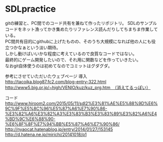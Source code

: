# SDLpractice

gitの練習と、PC間でのコード共有を兼ねて作ったリポジトリ。
SDLのサンプルコードをネット漁ってかき集めたりリファレンス読んだりしてちまちま作業している。  
PC間共有目的にgithubに上げたものの、そのうち大規模になれば他の人にも役立つかなぁという淡い期待。  
しかし動けばいいかな程度に考えているので良質なコードではない。  
最終的にゲーム開発したいので、それ用に関数などを作っていきたい。  
なおgit自体使うのは初めてなのでコミットはグダグダ。  

参考にさせていただいたウェブページ
導入
http://tacoika.blog87.fc2.com/blog-entry-322.html  
http://www5.big.or.jp/~high/VENIO/kuz/kuz_prg.htm　（消えてるっぽい）  
  
コード
http://www.hiroom2.com/2015/05/11/sdl2%E3%81%AE%E5%88%9D%E6%9C%9F%E5%8C%96%E5%87%A6%E7%90%86-%E3%82%A6%E3%82%A3%E3%83%B3%E3%83%89%E3%82%A6%E4%BD%9C%E6%88%90-%E6%8F%8F%E7%94%BB%E5%87%A6%E7%90%86/  
http://nyaocat.hatenablog.jp/entry/2014/01/27/153145  
http://d.hatena.ne.jp/mirichi/20141018/p1  

